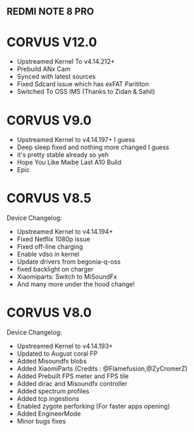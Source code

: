 ## REDMI NOTE 8 PRO

# CORVUS V12.0
- Upstreamed Kernel To v4.14.212+
- Prebuild ANx Cam
- Synced with latest sources
- Fixed Sdcard issue which has exFAT Parititon
- Switched To OSS IMS (Thanks to Zidan & Sahil)

# CORVUS V9.0
- Upstreamed Kernel to v4.14.197+ I guess
- Deep sleep fixed and nothing more changed I guess
- it's pretty stable already so yeh 
- Hope You Like Maibe Last A10 Build
- Epic 

# CORVUS V8.5

Device Changelog:
- Upstreamed Kernel to v4.14.194+
- Fixed Netflix 1080p issue
- Fixed off-line charging 
- Enable vdso in kernel 
- Update drivers from begonia-q-oss
- fixed backlight on charger
- Xiaomiparts: Switch to MiSoundFx 
- And many more under the hood change!

# CORVUS V8.0

Device Changelog:
- Upstreamed Kernel to v4.14.193+
- Updated to August coral FP
- Added Misoundfx blobs
- Added XiaomiParts (Credits : @Flamefusion,@ZyCromerZ)
- Added Prebuilt FPS meter and FPS tile
- Added dirac and Misoundfx controller
- Added spectrum profiles
- Added tcp ingestions
- Enabled zygote perforking (For faster apps opening)
- Added EngineerMode 
- Minor bugs fixes
